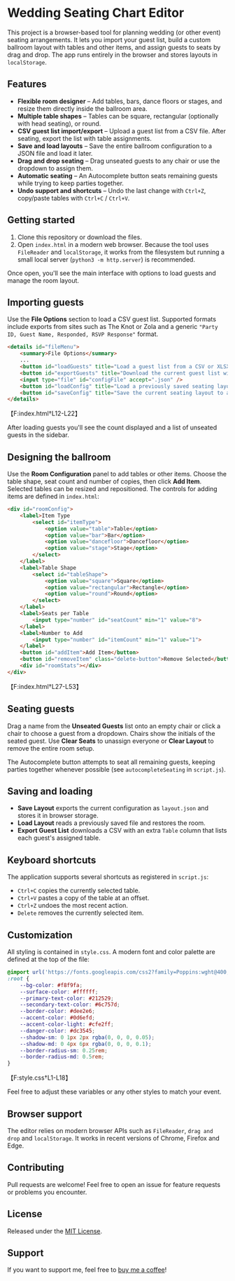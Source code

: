 # Wedding Seating Chart Editor

This project is a browser-based tool for planning wedding (or other event) seating arrangements. It lets you import your guest list, build a custom ballroom layout with tables and other items, and assign guests to seats by drag and drop. The app runs entirely in the browser and stores layouts in `localStorage`.

## Features

- **Flexible room designer** – Add tables, bars, dance floors or stages, and resize them directly inside the ballroom area.
- **Multiple table shapes** – Tables can be square, rectangular (optionally with head seating), or round.
- **CSV guest list import/export** – Upload a guest list from a CSV file. After seating, export the list with table assignments.
- **Save and load layouts** – Save the entire ballroom configuration to a JSON file and load it later.
- **Drag and drop seating** – Drag unseated guests to any chair or use the dropdown to assign them.
- **Automatic seating** – An Autocomplete button seats remaining guests while trying to keep parties together.
- **Undo support and shortcuts** – Undo the last change with `Ctrl+Z`, copy/paste tables with `Ctrl+C` / `Ctrl+V`.

## Getting started

1. Clone this repository or download the files.
2. Open `index.html` in a modern web browser. Because the tool uses `FileReader` and `localStorage`, it works from the filesystem but running a small local server (`python3 -m http.server`) is recommended.

Once open, you'll see the main interface with options to load guests and manage the room layout.

## Importing guests

Use the **File Options** section to load a CSV guest list. Supported formats include exports from sites such as The Knot or Zola and a generic `"Party ID, Guest Name, Responded, RSVP Response"` format.

```html
<details id="fileMenu">
    <summary>File Options</summary>
    ...
    <button id="loadGuests" title="Load a guest list from a CSV or XLSX file">Load Guests</button>
    <button id="exportGuests" title="Download the current guest list with table assignments">Export Guest List</button>
    <input type="file" id="configFile" accept=".json" />
    <button id="loadConfig" title="Load a previously saved seating layout">Load Layout</button>
    <button id="saveConfig" title="Save the current seating layout to a JSON file">Save Layout</button>
</details>
```
【F:index.html†L12-L22】

After loading guests you'll see the count displayed and a list of unseated guests in the sidebar.

## Designing the ballroom

Use the **Room Configuration** panel to add tables or other items. Choose the table shape, seat count and number of copies, then click **Add Item**. Selected tables can be resized and repositioned. The controls for adding items are defined in `index.html`:

```html
<div id="roomConfig">
    <label>Item Type
        <select id="itemType">
            <option value="table">Table</option>
            <option value="bar">Bar</option>
            <option value="dancefloor">Dancefloor</option>
            <option value="stage">Stage</option>
        </select>
    </label>
    <label>Table Shape
        <select id="tableShape">
            <option value="square">Square</option>
            <option value="rectangular">Rectangle</option>
            <option value="round">Round</option>
        </select>
    </label>
    <label>Seats per Table
        <input type="number" id="seatCount" min="1" value="8">
    </label>
    <label>Number to Add
        <input type="number" id="itemCount" min="1" value="1">
    </label>
    <button id="addItem">Add Item</button>
    <button id="removeItem" class="delete-button">Remove Selected</button>
    <div id="roomStats"></div>
</div>
```
【F:index.html†L27-L53】

## Seating guests

Drag a name from the **Unseated Guests** list onto an empty chair or click a chair to choose a guest from a dropdown. Chairs show the initials of the seated guest. Use **Clear Seats** to unassign everyone or **Clear Layout** to remove the entire room setup.

The Autocomplete button attempts to seat all remaining guests, keeping parties together whenever possible (see `autocompleteSeating` in `script.js`).

## Saving and loading

- **Save Layout** exports the current configuration as `layout.json` and stores it in browser storage.
- **Load Layout** reads a previously saved file and restores the room.
- **Export Guest List** downloads a CSV with an extra `Table` column that lists each guest's assigned table.

## Keyboard shortcuts

The application supports several shortcuts as registered in `script.js`:

- `Ctrl+C` copies the currently selected table.
- `Ctrl+V` pastes a copy of the table at an offset.
- `Ctrl+Z` undoes the most recent action.
- `Delete` removes the currently selected item.

## Customization

All styling is contained in `style.css`. A modern font and color palette are defined at the top of the file:

```css
@import url('https://fonts.googleapis.com/css2?family=Poppins:wght@400;500;600&display=swap');
:root {
    --bg-color: #f8f9fa;
    --surface-color: #ffffff;
    --primary-text-color: #212529;
    --secondary-text-color: #6c757d;
    --border-color: #dee2e6;
    --accent-color: #0d6efd;
    --accent-color-light: #cfe2ff;
    --danger-color: #dc3545;
    --shadow-sm: 0 1px 2px rgba(0, 0, 0, 0.05);
    --shadow-md: 0 4px 6px rgba(0, 0, 0, 0.1);
    --border-radius-sm: 0.25rem;
    --border-radius-md: 0.5rem;
}
```
【F:style.css†L1-L18】

Feel free to adjust these variables or any other styles to match your event.

## Browser support

The editor relies on modern browser APIs such as `FileReader`, `drag and drop` and `localStorage`. It works in recent versions of Chrome, Firefox and Edge.

## Contributing

Pull requests are welcome! Feel free to open an issue for feature requests or problems you encounter.

## License
Released under the [MIT License](LICENSE).

## Support
If you want to support me, feel free to [buy me a coffee](coff.ee/djcohn)!

